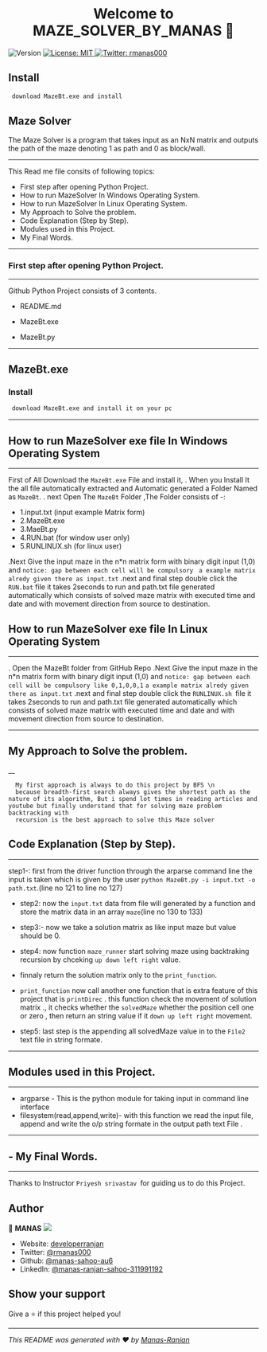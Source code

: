 <h1 align="center">Welcome to MAZE_SOLVER_BY_MANAS 👋</h1>
<p>
  <img alt="Version" src="https://img.shields.io/badge/version-1.0.0-blue.svg?cacheSeconds=2592000" />
  <a href="#" target="_blank">
    <img alt="License: MIT" src="https://img.shields.io/badge/License-MIT-yellow.svg" />
  </a>
  <a href="https://twitter.com/rmanas000" target="_blank">
    <img alt="Twitter: rmanas000" src="https://img.shields.io/twitter/follow/rmanas000.svg?style=social" />
  </a>
</p>



## Install

```sh
 download MazeBt.exe and install
```

## Maze Solver
The Maze Solver is a program that takes input as an NxN matrix and outputs the path of the maze denoting 1 as path and 0 as block/wall.
___

This Read me file consits of following topics:

- First step after opening Python Project.
- How to run MazeSolver In Windows Operating System.
- How to run MazeSolver In Linux Operating System.
- My Approach to Solve the problem.
- Code Explanation (Step by Step).
- Modules used in this Project.
- My Final Words.
***

### First step after opening Python Project.
___
Github Python Project consists of 3 contents.

- README.md

- MazeBt.exe

- MazeBt.py
***

## MazeBt.exe
### Install

```sh
 download MazeBt.exe and install it on your pc
```
___
## How to run MazeSolver exe file In Windows Operating System
___
First of All Download the `MazeBt.exe` File and install it,
. When you Install It the all file automatically extracted and Automatic generated a Folder Named as `MazeBt`.
. next Open The `MazeBt` Folder ,The Folder consists of -:
 - 1.input.txt (input example Matrix form)
 - 2.MazeBt.exe
 - 3.MaeBt.py
 - 4.RUN.bat (for window user only)
 - 5.RUNLINUX.sh (for linux user)

.Next Give the input maze in the n*n matrix form with binary digit input (1,0) and `notice: gap between each cell will be compulsory ` `a example matrix alredy given there as input.txt`
.next and final step double click the `RUN.bat` file it takes 2seconds to run and path.txt file generated automatically which consists of solved maze matrix with executed time and date and with movement direction from source to destination.


## How to run MazeSolver exe file In Linux Operating System
___
. Open the MazeBt folder from GitHub Repo
.Next Give the input maze in the n*n matrix form with binary digit input (1,0) and `notice: gap between each cell will be compulsory like 0,1,0,0,1` `a example matrix alredy given there as input.txt`
.next and final step double click the `RUNLINUX.sh `file it takes 2seconds to run and path.txt file generated automatically which consists of solved maze matrix with executed time and date and with movement direction from source to destination.
***
## My Approach to Solve the problem.
__
```
  My first approach is always to do this project by BFS \n
  because breadth-first search always gives the shortest path as the nature of its algorithm, But i spend lot times in reading articles and youtube but finally understand that for solving maze problem backtracking with 
  recursion is the best approach to solve this Maze solver
```

## Code Explanation (Step by Step).
___

step1-: first from the driver function through the arparse command line the input is taken which is given by the user `python MazeBt.py -i input.txt -o path.txt`.(line no 121 to line no 127)
-  step2: now the `input.txt` data from file will generated by a function and store the matrix data in an array `maze`(line no 130 to 133)
- step3:- now we take a solution matrix as like input maze but value should be 0.
- step4: now function `maze_runner` start solving maze using backtraking recursion by chceking `up down left right` value.
-  finnaly return the solution matrix only to the `print_function`.
-  `print_function` now call another one function that is extra feature of this project that is `printDirec` . this function check the movement of solution matrix ., it checks whether the `solvedMaze` whether the position cell one or zero , then return an string value if it `down up left right` movement.

- step5: last step is the appending all solvedMaze value in to the `File2` text file in string formate.
___
## Modules used in this Project.
***
- argparse - This is the python module for taking input in command line interface 
- filesystem(read,append,write)- with this function we read the input file, append and write the o/p string formate in the output path text File .
___

## - My Final Words.
___
Thanks to Instructor `Priyesh srivastav `for guiding us to do this Project.


## Author

👤 **MANAS**
![](https://media-exp1.licdn.com/dms/image/C5603AQF8arJJgHpPjQ/profile-displayphoto-shrink_200_200/0?e=1597276800&v=beta&t=piW0Jg9GT7bIrzbEGFzdahmkN8XZ6hPWhAdQoW-XNDI)

* Website: [developerranjan](https://developerranjan.netlify.app/)
* Twitter: [@rmanas000](https://twitter.com/rmanas000)
* Github: [@manas-sahoo-au6](https://github.com/manas-sahoo-au6)
* LinkedIn: [@manas-ranjan-sahoo-311991192](https://linkedin.com/in/manas-ranjan-sahoo-311991192)

## Show your support

Give a ⭐️ if this project helped you!

***
_This README was generated with ❤️ by [Manas-Ranjan](https://github.com/manas-sahoo-au6)_